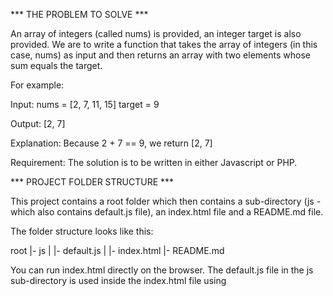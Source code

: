 
*** THE PROBLEM TO SOLVE ***

An array of integers (called nums) is provided, an integer target is also provided.
We are to write a function that takes the array of integers (in this case, nums) as input and then returns an array with two elements whose sum equals the target.

For example:

Input:
nums = [2, 7, 11, 15]
target = 9

Output:
[2, 7]

Explanation:
Because 2 + 7 == 9, we return [2, 7]

Requirement:
The solution is to be written in either Javascript or PHP.



***  PROJECT FOLDER STRUCTURE  ***

This project contains a root folder which then contains a sub-directory (js - which also contains default.js file), an index.html file and a README.md file.

The folder structure looks like this:

root
|- js
|   |- default.js
|
|- index.html
|- README.md

You can run index.html directly on the browser. The default.js file in the js sub-directory is used inside the index.html file using <script> tag.

NOTED:
* Once you run the index.html file on your browser
* open your developer tool and get to the console.
* Once in the console, you will see the output of the script (default.js).


*** DEFAULT.JS ***
The default.js file is a javascript file used to solve the problem above.

In the script file, we have a function ( targetOperandsArray() ).

This function is built to take an array as an input. Thus, it has a few checks (in form of conditionals) to ensure that the right type is passed to it.
In situations where a value that isn't an array is passed as the argument, it returns a message to let us know this.

Basically, the function takes an array as input and then scans the elements of the array.
It scans the elements of the array to find if any two elements of the array can add up to the target.
Once two elements whose sum equals target is found, it returns an array of such elements, otherwise, it returns a message to let us know this.


I have used comments to explain parts of the program to ensure easy of understanding.
Feel free to reach out to me if you need more clarification.